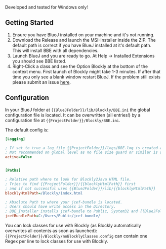 Developed and tested for Windows only!

## Getting Started
1. Ensure you have BlueJ installed on your machine and it's not running.
2. Download the Release and launch the MSI-Installer inside the ZIP. The default path is correct if you have BlueJ installed at it's default path. This will install BBE with all dependencies.
3. Launch BlueJ and you are ready to go. At Help -> Installed Extensions you should see BBE listed.
4. Right-Click a class and see the Option Blockly at the bottom of the context menu. First launch of Blockly might take 1-3 minutes. If after that time you only see a blank window restart BlueJ. If the problem still exists please submit an issue [here](https://github.com/users/ValentinHerrmann/projects/1).

## Configuration
In your BlueJ folder at `{{BlueJFolder}}/lib/Blockly/BBE.ini` the global configuration file is located. It can be overwritten (all entries!) by a configuration file at `{{ProjectFolder}}/Blockly/BBE.ini`.

The default config is:
``` ini
[Logging]

; If set to true a log file {{ProjectFolder}}/logs/BBE.log is created and used.
; Not recommended on global level as no file size guard or similar is available!
active=false    


[Paths]

; Relative path where to look for Blockly2Java HTML file.
; Tries to find {{ProjectFolder}}/{{blocklyHtmlPath}} first
; and if not successful uses {{BlueJFolder}}/lib/{{blocklyHtmlPath}}
blocklyHtmlPath=/Blockly/index.html

; Absolute Path to where your jcef-bundle is located.
; Users should have write access in the Directory.
; BBE_Installer installs jcef-bundle to Public, System32 and {{BlueJFolder}}
jcefBundlePath=C:/Users/Public/jcef-bundle/
```

You can lock classes for use with Blockly (as Blockly automatically overwrites all contents as soon as launched):
`{{ProjectFolder}}/Blockly/noBlocklyClasses.config` can contain one Regex per line to lock classes for use with Blockly.
 
